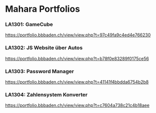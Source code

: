 # Mahara Portfolios

### LA1301: GameCube
https://portfolio.bbbaden.ch/view/view.php?t=97c49fa9c4ed4e766230

### LA1302: JS Website über Autos
https://portfolio.bbbaden.ch/view/view.php?t=b78f0e83289f0175ce56

### LA1303: Password Manager
https://portfolio.bbbaden.ch/view/view.php?t=41141f4bbdda6754b2b8

### LA1304: Zahlensystem Konverter
https://portfolio.bbbaden.ch/view/view.php?t=c7604a738c21c4b18aee

